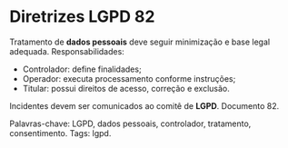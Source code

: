 # Diretrizes LGPD 82

Tratamento de **dados pessoais** deve seguir minimização e base legal adequada.
Responsabilidades:
- Controlador: define finalidades;
- Operador: executa processamento conforme instruções;
- Titular: possui direitos de acesso, correção e exclusão.

Incidentes devem ser comunicados ao comitê de **LGPD**. Documento 82.

Palavras-chave: LGPD, dados pessoais, controlador, tratamento, consentimento.
Tags: lgpd.
